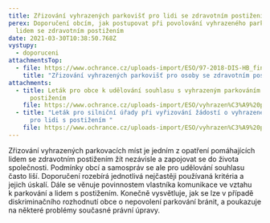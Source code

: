 ```yaml
---
title: Zřizování vyhrazených parkovišť pro lidi se zdravotním postižením
perex: Doporučení obcím, jak postupovat při povolování vyhrazeného parkování
  lidem se zdravotním postižením
date: 2021-03-30T10:38:50.768Z
vystupy:
  - doporuceni
attachmentsTop:
  - file: https://www.ochrance.cz/uploads-import/ESO/97-2018-DIS-HB_final_001.pdf
    title: "Zřizování vyhrazených parkovišť pro osoby se zdravotním postižením "
attachments:
  - title: Leták pro obce k udělování souhlasu s vyhrazeným parkováním pro lidi s
      postižením
    file: https://www.ochrance.cz/uploads-import/ESO/vyhrazen%C3%A9%20parkov%C3%A1n%C3%AD_obec.pdf
  - title: "Leták pro silniční úřady při vyřizování žádostí o vyhrazené parkování
      pro lidi s postižením "
    file: https://www.ochrance.cz/uploads-import/ESO/vyhrazen%C3%A9%20parkov%C3%A1n%C3%AD_%C3%BA%C5%99ad.pdf
---
```

<p>Zřizování vyhrazených parkovacích míst je jedním z&nbsp;opatření pomáhajících lidem se zdravotním postižením žít nezávisle a zapojovat se do života společnosti. Podmínky obcí a samospráv se ale pro udělování souhlasu často liší. Doporučení rozebírá jednotlivá nejčastěji používaná kritéria a jejich úskalí. Dále se věnuje povinnostem vlastníka komunikace ve vztahu k&nbsp;parkování a lidem s postižením. Konečně vysvětluje, jak se lze v&nbsp;případě diskriminačního rozhodnutí obce o nepovolení parkování bránit, a poukazuje na některé problémy současné právní úpravy.</p>
